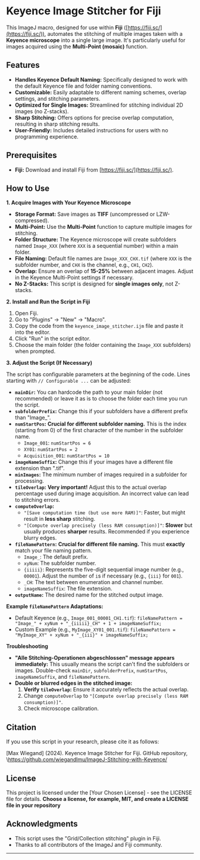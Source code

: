 # Keyence Image Stitcher for Fiji

This ImageJ macro, designed for use within **Fiji** ([https://fiji.sc/](https://fiji.sc/)), automates the stitching of multiple images taken with a **Keyence microscope** into a single large image. It's particularly useful for images acquired using the **Multi-Point (mosaic)** function.

## Features

*   **Handles Keyence Default Naming:** Specifically designed to work with the default Keyence file and folder naming conventions.
*   **Customizable:** Easily adaptable to different naming schemes, overlap settings, and stitching parameters.
*   **Optimized for Single Images:** Streamlined for stitching individual 2D images (no Z-stacks).
*   **Sharp Stitching:** Offers options for precise overlap computation, resulting in sharp stitching results.
*   **User-Friendly:** Includes detailed instructions for users with no programming experience.

## Prerequisites

*   **Fiji:** Download and install Fiji from [https://fiji.sc/](https://fiji.sc/).

## How to Use

**1. Acquire Images with Your Keyence Microscope**

*   **Storage Format:** Save images as **TIFF** (uncompressed or LZW-compressed).
*   **Multi-Point:** Use the **Multi-Point** function to capture multiple images for stitching.
*   **Folder Structure:** The Keyence microscope will create subfolders named `Image_XXX` (where `XXX` is a sequential number) within a main folder.
*   **File Naming:** Default file names are `Image_XXX_CHX.tif` (where `XXX` is the subfolder number, and `CHX` is the channel, e.g., `CH1`, `CH2`).
*   **Overlap:** Ensure an overlap of **15-25%** between adjacent images. Adjust in the Keyence Multi-Point settings if necessary.
*   **No Z-Stacks:** This script is designed for **single images only**, not Z-stacks.

**2. Install and Run the Script in Fiji**

1. Open Fiji.
2. Go to "Plugins" -> "New" -> "Macro".
3. Copy the code from the `keyence_image_stitcher.ijm` file and paste it into the editor.
4. Click "Run" in the script editor.
5. Choose the main folder (the folder containing the `Image_XXX` subfolders) when prompted.

**3. Adjust the Script (If Necessary)**

The script has configurable parameters at the beginning of the code. Lines starting with `// Configurable ...` can be adjusted:

*   **`mainDir`:** You can hardcode the path to your main folder (not recommended) or leave it as is to choose the folder each time you run the script.
*   **`subfolderPrefix`:** Change this if your subfolders have a different prefix than "Image\_".
*   **`numStartPos`:** **Crucial for different subfolder naming.** This is the index (starting from 0) of the first character of the number in the subfolder name.
    *   `Image_001`: `numStartPos = 6`
    *   `XY01`: `numStartPos = 2`
    *   `Acquisition_001`: `numStartPos = 10`
*   **`imageNameSuffix`:** Change this if your images have a different file extension than ".tif".
*   **`minImages`:** The minimum number of images required in a subfolder for processing.
*   **`tileOverlap`:** **Very important!** Adjust this to the actual overlap percentage used during image acquisition. An incorrect value can lead to stitching errors.
*   **`computeOverlap`:**
    *   `"[Save computation time (but use more RAM)]"`: Faster, but might result in **less sharp** stitching.
    *   `"[Compute overlap precisely (less RAM consumption)]"`: **Slower** but usually produces **sharper** results. Recommended if you experience blurry edges.
*   **`fileNamePattern`:** **Crucial for different file naming.** This must **exactly** match your file naming pattern.
    *   `Image_`: The default prefix.
    *   `xyNum`: The subfolder number.
    *   `{iiiii}`: Represents the five-digit sequential image number (e.g., `00001`). Adjust the number of `i`s if necessary (e.g., `{iii}` for `001`).
    * `_CH`: The text between enumeration and channel number.
    *   `imageNameSuffix`: The file extension.
*   **`outputName`:** The desired name for the stitched output image.

**Example `fileNamePattern` Adaptations:**

*   Default Keyence (e.g., `Image_001_00001_CH1.tif`): `fileNamePattern = "Image_" + xyNum + "_{iiiii}_CH" + 1 + imageNameSuffix;`
*   Custom Example (e.g., `MyImage_XY01_001.tif`): `fileNamePattern = "MyImage_XY" + xyNum + "_{iii}" + imageNameSuffix;`

**Troubleshooting**

*   **"Alle Stitching-Operationen abgeschlossen" message appears immediately:** This usually means the script can't find the subfolders or images. Double-check `mainDir`, `subfolderPrefix`, `numStartPos`, `imageNameSuffix`, and `fileNamePattern`.
*   **Double or blurred edges in the stitched image:**
    1. **Verify `tileOverlap`:** Ensure it accurately reflects the actual overlap.
    2. Change `computeOverlap` to `"[Compute overlap precisely (less RAM consumption)]"`.
    3. Check microscope calibration.

## Citation

If you use this script in your research, please cite it as follows:

\[Max Wiegand] (2024). Keyence Image Stitcher for Fiji. GitHub repository, \https://github.com/wiegandlmu/ImageJ-Stitching-with-Keyence/


## License

This project is licensed under the \[Your Chosen License] - see the LICENSE file for details. **Choose a license, for example, MIT, and create a LICENSE file in your repository**

## Acknowledgments

*   This script uses the "Grid/Collection stitching" plugin in Fiji.
*   Thanks to all contributors of the ImageJ and Fiji community.

---
